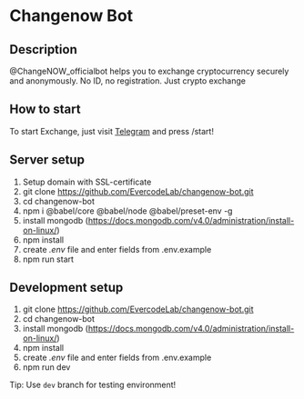 
# Changenow Bot

## Description

@ChangeNOW_officialbot helps you to exchange cryptocurrency securely and anonymously. No ID, no registration. Just crypto exchange

## How to start

To start Exchange, just visit [Telegram](http://t.me/changeNOW_officialbot_) and press /start!

## Server setup

1. Setup domain with SSL-certificate
2. git clone https://github.com/EvercodeLab/changenow-bot.git
3. cd changenow-bot
4. npm i @babel/core @babel/node @babel/preset-env -g
5. install mongodb (https://docs.mongodb.com/v4.0/administration/install-on-linux/)
6. npm install
7. create _.env_ file and enter fields from .env.example
8. npm run start

## Development setup

1. git clone https://github.com/EvercodeLab/changenow-bot.git
2. cd changenow-bot
3. install mongodb (https://docs.mongodb.com/v4.0/administration/install-on-linux/)
4. npm install
5. create _.env_ file and enter fields from .env.example
6. npm run dev

Tip: Use `dev` branch for testing environment!



